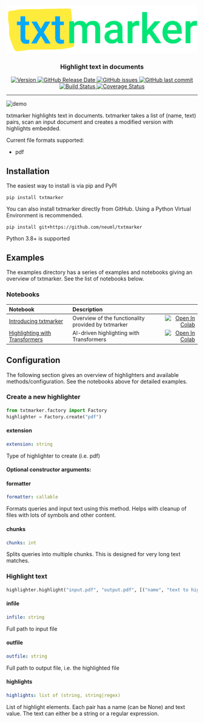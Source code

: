 <p align="center">
    <img src="https://raw.githubusercontent.com/neuml/txtmarker/master/logo.png"/>
</p>

<h3 align="center">
    <p>Highlight text in documents</p>
</h3>

<p align="center">
    <a href="https://github.com/neuml/txtmarker/releases">
        <img src="https://img.shields.io/github/release/neuml/txtmarker.svg?style=flat&color=success" alt="Version"/>
    </a>
    <a href="https://github.com/neuml/txtmarker/releases">
        <img src="https://img.shields.io/github/release-date/neuml/txtmarker.svg?style=flat&color=blue" alt="GitHub Release Date"/>
    </a>
    <a href="https://github.com/neuml/txtmarker/issues">
        <img src="https://img.shields.io/github/issues/neuml/txtmarker.svg?style=flat&color=success" alt="GitHub issues"/>
    </a>
    <a href="https://github.com/neuml/txtmarker">
        <img src="https://img.shields.io/github/last-commit/neuml/txtmarker.svg?style=flat&color=blue" alt="GitHub last commit"/>
    </a>
    <a href="https://github.com/neuml/txtmarker/actions?query=workflow%3Abuild">
        <img src="https://github.com/neuml/txtmarker/workflows/build/badge.svg" alt="Build Status"/>
    </a>
    <a href="https://coveralls.io/github/neuml/txtmarker?branch=master">
        <img src="https://img.shields.io/coverallsCoverage/github/neuml/txtmarker" alt="Coverage Status">
    </a>
</p>

-------------------------------------------------------------------------------------------------------------------------------------------------------

![demo](https://raw.githubusercontent.com/neuml/txtmarker/master/demo.png)

txtmarker highlights text in documents. txtmarker takes a list of (name, text) pairs, scan an input document and creates a modified version with highlights embedded.

Current file formats supported:

- pdf

## Installation
The easiest way to install is via pip and PyPI

    pip install txtmarker

You can also install txtmarker directly from GitHub. Using a Python Virtual Environment is recommended.

    pip install git+https://github.com/neuml/txtmarker

Python 3.8+ is supported

## Examples

The examples directory has a series of examples and notebooks giving an overview of txtmarker. See the list of notebooks below.

### Notebooks

| Notebook     |      Description      |   |
|:----------|:-------------|------:|
| [Introducing txtmarker](https://github.com/neuml/txtmarker/blob/master/examples/01_Introducing_txtmarker.ipynb) | Overview of the functionality provided by txtmarker | [![Open In Colab](https://colab.research.google.com/assets/colab-badge.svg)](https://colab.research.google.com/github/neuml/txtmarker/blob/master/examples/01_Introducing_txtmarker.ipynb) |
| [Highlighting with Transformers](https://github.com/neuml/txtmarker/blob/master/examples/02_Highlighting_with_Transformers.ipynb) | AI-driven highlighting with Transformers | [![Open In Colab](https://colab.research.google.com/assets/colab-badge.svg)](https://colab.research.google.com/github/neuml/txtmarker/blob/master/examples/02_Highlighting_with_Transformers.ipynb) |


## Configuration

The following section gives an overview of highlighters and available methods/configuration. See the notebooks above for detailed examples.

### Create a new highlighter

```python
from txtmarker.factory import Factory
highlighter = Factory.create("pdf")
```

#### extension
```yaml
extension: string
```

Type of highlighter to create (i.e. pdf)

#### Optional constructor arguments:

#### formatter
```yaml
formatter: callable
```

Formats queries and input text using this method. Helps with cleanup of files with lots of symbols and other content.

#### chunks
```yaml
chunks: int
```

Splits queries into multiple chunks. This is designed for very long text matches.

### Highlight text

```python
highlighter.highlight("input.pdf", "output.pdf", [("name", "text to highlight")])
```

#### infile
```yaml
infile: string
```

Full path to input file

#### outfile
```yaml
outfile: string
```

Full path to output file, i.e. the highlighted file

#### highlights
```yaml
highlights: list of (string, string|regex)
```

List of highlight elements. Each pair has a name (can be None) and text value. The text can either be a string or a regular expression.
